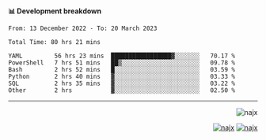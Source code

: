 <b>📊 Development breakdown</b>
<!--START_SECTION:waka-->

```text
From: 13 December 2022 - To: 20 March 2023

Total Time: 80 hrs 21 mins

YAML         56 hrs 23 mins  █████████████████▓░░░░░░░   70.17 %
PowerShell   7 hrs 51 mins   ██▒░░░░░░░░░░░░░░░░░░░░░░   09.78 %
Bash         2 hrs 52 mins   █░░░░░░░░░░░░░░░░░░░░░░░░   03.59 %
Python       2 hrs 40 mins   ▓░░░░░░░░░░░░░░░░░░░░░░░░   03.33 %
SQL          2 hrs 35 mins   ▓░░░░░░░░░░░░░░░░░░░░░░░░   03.22 %
Other        2 hrs           ▓░░░░░░░░░░░░░░░░░░░░░░░░   02.50 %
```

<!--END_SECTION:waka-->
-----
<p align="right">
  <img src="https://komarev.com/ghpvc/?username=najx&label=GitHub%20Profile%20Views&color=yellow&style=flat" alt="najx" />
</p align="center">
<p align="right">
  <a href="https://www.linkedin.com/in/abdx"><img src="https://img.shields.io/badge/LinkedIn--_.svg?style=social&logo=linkedin" alt="najx"></a>
  <a href="https://stackoverflow.com/users/19588110/najim-abdelmoula"><img src="https://img.shields.io/badge/Stack Overflow--_.svg?style=social&logo=stackoverflow" alt="najx"></a>
</p align="center">
